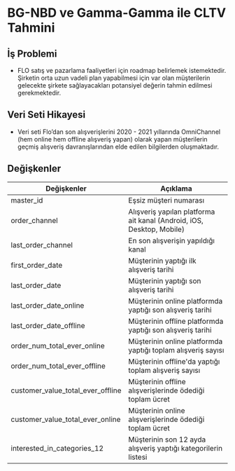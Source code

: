 # BG-NBD ve Gamma-Gamma ile CLTV Tahmini

## İş Problemi

- FLO satış ve pazarlama faaliyetleri için roadmap  belirlemek istemektedir. Şirketin orta uzun vadeli plan
yapabilmesi için var olan müşterilerin gelecekte şirkete sağlayacakları potansiyel değerin tahmin edilmesi
gerekmektedir.

## Veri Seti Hikayesi

- Veri seti Flo’dan son alışverişlerini 2020 - 2021 yıllarında OmniChannel (hem online hem offline alışveriş yapan)
olarak yapan müşterilerin geçmiş alışveriş davranışlarından elde edilen bilgilerden oluşmaktadır.

## Değişkenler

| Değişkenler                    | Açıklama                                                      |
| ------------------------ | ------------------------------------------------------------- |
| master_id                | Eşsiz müşteri numarası                                        |
| order_channel            | Alışveriş yapılan platforma ait kanal (Android, iOS, Desktop, Mobile) |
| last_order_channel       | En son alışverişin yapıldığı kanal                             |
| first_order_date         | Müşterinin yaptığı ilk alışveriş tarihi                        |
| last_order_date          | Müşterinin yaptığı son alışveriş tarihi                        |
| last_order_date_online   | Müşterinin online platformda yaptığı son alışveriş tarihi       |
| last_order_date_offline  | Müşterinin offline platformda yaptığı son alışveriş tarihi      |
| order_num_total_ever_online     | Müşterinin online platformda yaptığı toplam alışveriş sayısı    |
| order_num_total_ever_offline    | Müşterinin offline'da yaptığı toplam alışveriş sayısı           |
| customer_value_total_ever_offline    | Müşterinin offline alışverişlerinde ödediği toplam ücret       |
| customer_value_total_ever_online     | Müşterinin online alışverişlerinde ödediği toplam ücret        |
| interested_in_categories_12 | Müşterinin son 12 ayda alışveriş yaptığı kategorilerin listesi |

